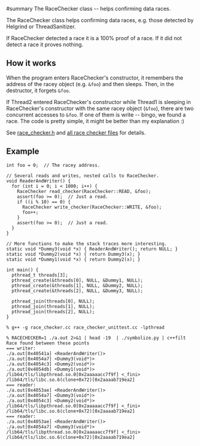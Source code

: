 ﻿#summary The RaceChecker class -- helps confirming data races.

The RaceChecker class helps confirming data races, e.g. those detected by Helgrind or ThreadSanitizer.

If RaceChecker detected a race it is a 100% proof of a race.
If it did not detect a race it proves nothing.

## How it works ##

When the program enters RaceChecker's constructor, it remembers the address of the racey object (e.g. `&foo`) and then sleeps. Then, in the destructor, it forgets `&foo`.

If Thread2 entered RaceChecker's constructor while Thread1 is sleeping in RaceChecker's constructor with the same racey object (`&foo`), there are two concurrent accesses to `&foo`. If one of them is write -- bingo, we found a race. The code is pretty simple, it might be better than my explanation :)

See [race\_checker.h](http://code.google.com/p/data-race-test/source/browse/trunk/race_checker/race_checker.h) and
[all race checker files](http://code.google.com/p/data-race-test/source/browse/trunk/race_checker) for details.

## Example ##
```
int foo = 0;  // The racey address.

// Several reads and writes, nested calls to RaceChecker.
void ReaderAndWriter() {
  for (int i = 0; i < 1000; i++) {
    RaceChecker read_checker(RaceChecker::READ, &foo);
    assert(foo >= 0);  // Just a read.
    if ((i % 10) == 0) {
      RaceChecker write_checker(RaceChecker::WRITE, &foo);
      foo++;
    }
    assert(foo >= 0);  // Just a read.
  }
}

// More functions to make the stack traces more interesting.
static void *Dummy3(void *x) { ReaderAndWriter(); return NULL; }
static void *Dummy2(void *x) { return Dummy3(x); }
static void *Dummy1(void *x) { return Dummy2(x); }

int main() {
  pthread_t threads[3];
  pthread_create(&threads[0], NULL, &Dummy1, NULL);
  pthread_create(&threads[1], NULL, &Dummy2, NULL);
  pthread_create(&threads[2], NULL, &Dummy3, NULL);

  pthread_join(threads[0], NULL);
  pthread_join(threads[1], NULL);
  pthread_join(threads[2], NULL);
}
```


```
% g++ -g race_checker.cc race_checker_unittest.cc -lpthread
```
```
% RACECHECKER=1 ./a.out 2>&1 | head -19  | ./symbolize.py | c++filt
Race found between these points
=== writer:
./a.out[0x40541a] <ReaderAndWriter()>
./a.out[0x4054a7] <Dummy3(void*)>
./a.out[0x4054c3] <Dummy2(void*)>
./a.out[0x4054db] <Dummy1(void*)>
/lib64/tls/libpthread.so.0[0x2aaaaacc7f9f] <_fini>
/lib64/tls/libc.so.6(clone+0x72)[0x2aaaab719ea2]
=== reader:
./a.out[0x4053ae] <ReaderAndWriter()>
./a.out[0x4054a7] <Dummy3(void*)>
./a.out[0x4054c3] <Dummy2(void*)>
/lib64/tls/libpthread.so.0[0x2aaaaacc7f9f] <_fini>
/lib64/tls/libc.so.6(clone+0x72)[0x2aaaab719ea2]
=== reader:
./a.out[0x4053ae] <ReaderAndWriter()>
./a.out[0x4054a7] <Dummy3(void*)>
/lib64/tls/libpthread.so.0[0x2aaaaacc7f9f] <_fini>
/lib64/tls/libc.so.6(clone+0x72)[0x2aaaab719ea2]
```